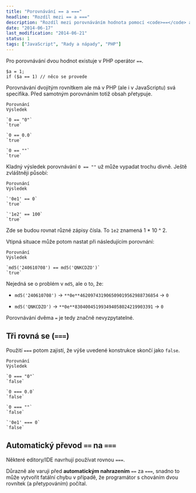 ```yaml
---
title: "Porovnávání == a ==="
headline: "Rozdíl mezi == a ==="
description: "Rozdíl mezi porovnáváním hodnota pomocí <code>==</code> a <code>===</code>."
date: "2014-06-17"
last_modification: "2014-06-21"
status: 1
tags: ["JavaScript", "Rady a nápady", "PHP"]
---
```


Pro porovnávání dvou hodnot existuje v PHP operátor `==`.

```
$a = 1;
if ($a == 1) // něco se provede
```

Porovnávání dvojitým rovnítkem ale má v PHP (ale i v JavaScriptu) svá specifika. Před samotným porovnáním totiž obsah přetypuje.

    Porovnání
    Výsledek

    `0 == "0"`
    `true`

    `0 == 0.0`
    `true`

    `0 == ""`
    `true`

Kladný výsledek porovnávání `0 == ""` už může vypadat trochu divně. Ještě zvláštněji působí:

    Porovnání
    Výsledek

    `'0e1' == 0`
    `true`

    `'1e2' == 100`
    `true`

Zde se budou rovnat různé zápisy čísla. To `1e2` znamená 1 * 10 ^ 2.

Vtipná situace může potom nastat při následujícím porovnání:

    Porovnání
    Výsledek

    `md5('240610708') == md5('QNKCDZO')`
    `true`

Nejedná se o problém v `md5`, ale o to, že:

  - `md5('240610708')` → `**0e**462097431906509019562988736854` → `0`

  - `md5('QNKCDZO')` → `**0e**830400451993494058024219903391` → `0`

Porovnávání dvěma `=` je tedy značně nevyzpytatelné.

## Tři rovná se (`===`)

Použití `===` potom zajistí, že výše uvedené konstrukce skončí jako `false`.

    Porovnání
    Výsledek

    `0 === "0"`
    `false`

    `0 === 0.0`
    `false`

    `0 === ""`
    `false`

    `'0e1' === 0`
    `false`

## Automatický převod `==` na `===`

Některé editory/IDE navrhují používat rovnou `===`.

Důrazně ale varuji před **automatickým nahrazením** `==` za `===`, snadno to může vytvořit fatální chybu v případě, že programátor s chováním dvou rovnítek (a přetypováním) počítal.
